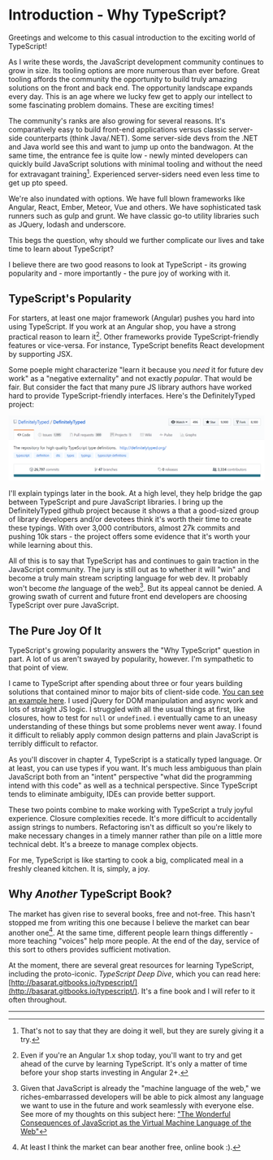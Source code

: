 # Introduction - Why TypeScript?

Greetings and welcome to this casual introduction to the exciting world of TypeScript!

As I write these words, the JavaScript development community continues to grow in size. Its tooling options are more numerous than ever before. Great tooling affords the community the opportunity to build truly amazing solutions on the front and back end. The opportunity landscape expands every day. This is an age where we lucky few get to apply our intellect to some fascinating problem domains. These are exciting times!

The community's ranks are also growing for several reasons. It's comparatively easy to build front-end applications versus classic server-side counterparts \(think Java/.NET\). Some server-side devs from the .NET and Java world see this and want to jump up onto the bandwagon. At the same time, the entrance fee is quite low - newly minted developers can quickly build JavaScript solutions with minimal tooling and without the need for extravagant training[^1]. Experienced server-siders need even less time to get up pto speed. 

We're also inundated with options. We have full blown frameworks like Angular, React, Ember, Meteor, Vue and others. We have sophisticated task runners such as gulp and grunt. We have classic go-to utility libraries such as JQuery, lodash and underscore. 

This begs the question, why should we further complicate our lives and take time to learn about TypeScript? 

I believe there are two good reasons to look at TypeScript - its growing popularity and - more importantly - the pure joy of working with it.

## TypeScript's Popularity

For starters, at least one major framework \(Angular\) pushes you hard into using TypeScript. If you work at an Angular shop, you have a strong practical reason to learn it[^placeholder1]. Other frameworks provide TypeScript-friendly features or vice-versa. For instance, TypeScript benefits React development by supporting JSX. 

Some poeple might characterize "learn it because you *need* it for future dev work" as a "negative externality" and not exactly _popular_.  That would be fair. But consider the fact that many pure JS library authors have worked hard to provide TypeScript-friendly interfaces. Here's the DefinitelyTyped project:

![](/assets/DefinitelyTypeAsOf2017_03_05.png)

I'll explain typings later in the book. At a high level, they help bridge the gap between TypeScript and pure JavaScript libraries. I bring up the DefinitelyTyped github project because it shows a that a good-sized group of library developers and/or devotees think it's worth their time to create these typings. With over 3,000 contributors, almost 27k commits and pushing 10k stars - the project offers some evidence that it's worth your while learning about this.

All of this is to say that TypeScript has and continues to gain traction in the JavaScript community. The jury is still out as to whether it will "win" and become a truly main stream scripting language for web dev. It probably won't become _the_ language of the web[^2]. But its appeal cannot be denied. A growing swath of current and future front end developers are choosing TypeScript over pure JavaScript.

## The Pure Joy Of It

TypeScript's growing popularity answers the "Why TypeScript" question in part. A lot of us aren't swayed by popularity, however. I'm sympathetic to that point of view. 

I came to TypeScript after spending about three or four years building solutions that contained minor to major bits of client-side code. [You can see an example here](http://www.bigapplesharepoint.com). I used jQuery for DOM manipulation and async work and lots of straight JS logic. I struggled with all the usual things at first, like closures, how to test for `null` or `undefined`. i eventually came to an uneasy understanding of these things but some problems never went away. I found it difficult to reliably apply common design patterns and plain JavaScript is terribly difficult to refactor.

As you'll discover in chapter 4, TypeScript is a statically typed language. Or at least, you can use types if you want. It's much less ambiguous than plain JavaScript both from an "intent" perspective "what did the programming intend with this code" as well as a technical perspective. Since TypeScript tends to eliminate ambiguity, IDEs can provide better support.

These two points combine to make working with TypeScript a truly joyful experience. Closure complexities recede. It's more difficult to accidentally assign strings to numbers. Refactoring isn't as difficult so you're likely to make necessary changes in a timely manner rather than pile on a little more technical debt. It's a breeze to manage complex objects. 

For me, TypeScript is like starting to cook a big, complicated meal in a freshly cleaned kitchen. It is, simply, a joy.

## Why *Another* TypeScript Book?

The market has given rise to several books, free and not-free. This hasn't stopped me from writing this one because I believe the market can bear another one[^3]. At the same time, different people learn things differently - more teaching "voices" help more people. At the end of the day, service of this sort to others provides sufficient motivation.

At the moment, there are several great resources for learning TypeScript, including the proto-iconic. _TypeScript Deep Dive_, which you can read here: [http://basarat.gitbooks.io/typescript/](http://basarat.gitbooks.io/typescript/). It's a fine book and I will refer to it often throughout.


---
[^1]: That's not to say that they are doing it well, but they are surely giving it a try.

[^2]: Given that JavaScript is already the "machine language of the web," we riches-embarrassed developers will be able to pick almost any language we want to use in the future and work seamlessly with everyone else. See more of my thoughts on this subject here: ["The Wonderful Consequences of JavaScript as the Virtual Machine Language of the Web"](https://hackernoon.com/the-wonderful-consequences-of-javascript-as-the-virtual-machine-language-of-the-web-3a65cbf887fa#.b9rxgbbrs "https://hackernoon.com/the-wonderful-consequences-of-javascript-as-the-virtual-machine-language-of-the-web-3a65cbf887fa#.b9rxgbbrs") 

[^3]: At least I think the market can bear another free, online book :\).

[^placeholder1]: Even if you're an Angular 1.x shop today, you'll want to try and get ahead of the curve by learning TypeScript. It's only a matter of time before your shop starts investing in Angular 2+.